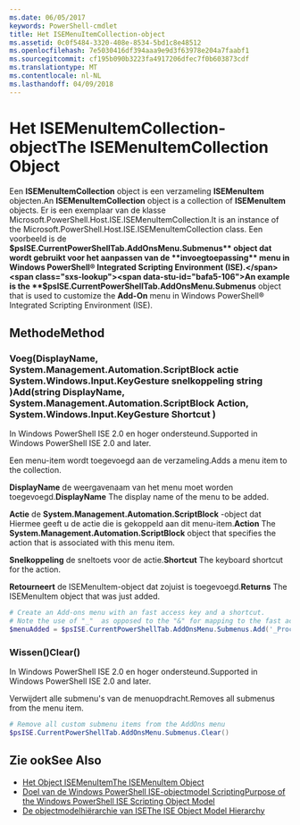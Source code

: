 ```yaml
---
ms.date: 06/05/2017
keywords: PowerShell-cmdlet
title: Het ISEMenuItemCollection-object
ms.assetid: 0c0f5484-3320-408e-8534-5bd1c8e48512
ms.openlocfilehash: 7e5030416df394aaa9e9d3f63978e204a7faabf1
ms.sourcegitcommit: cf195b090b3223fa4917206dfec7f0b603873cdf
ms.translationtype: MT
ms.contentlocale: nl-NL
ms.lasthandoff: 04/09/2018
---
```

# <a name="the-isemenuitemcollection-object"></a><span data-ttu-id="bafa5-103">Het ISEMenuItemCollection-object</span><span class="sxs-lookup"><span data-stu-id="bafa5-103">The ISEMenuItemCollection Object</span></span>

<span data-ttu-id="bafa5-104">Een **ISEMenuItemCollection** object is een verzameling **ISEMenuItem** objecten.</span><span class="sxs-lookup"><span data-stu-id="bafa5-104">An **ISEMenuItemCollection** object is a collection of **ISEMenuItem** objects.</span></span> <span data-ttu-id="bafa5-105">Er is een exemplaar van de klasse Microsoft.PowerShell.Host.ISE.ISEMenuItemCollection.</span><span class="sxs-lookup"><span data-stu-id="bafa5-105">It is an instance of the Microsoft.PowerShell.Host.ISE.ISEMenuItemCollection class.</span></span> <span data-ttu-id="bafa5-106">Een voorbeeld is de **$psISE.CurrentPowerShellTab.AddOnsMenu.Submenus** object dat wordt gebruikt voor het aanpassen van de **invoegtoepassing** menu in Windows PowerShell® Integrated Scripting Environment (ISE).</span><span class="sxs-lookup"><span data-stu-id="bafa5-106">An example is the **$psISE.CurrentPowerShellTab.AddOnsMenu.Submenus** object that is used to customize the **Add-On** menu in Windows PowerShell® Integrated Scripting Environment (ISE).</span></span>

## <a name="method"></a><span data-ttu-id="bafa5-107">Methode</span><span class="sxs-lookup"><span data-stu-id="bafa5-107">Method</span></span>

### <a name="addstring-displayname-systemmanagementautomationscriptblock-action-systemwindowsinputkeygesture-shortcut-"></a><span data-ttu-id="bafa5-108">Voeg\(DisplayName, System.Management.Automation.ScriptBlock actie System.Windows.Input.KeyGesture snelkoppeling string \)</span><span class="sxs-lookup"><span data-stu-id="bafa5-108">Add\(string DisplayName, System.Management.Automation.ScriptBlock Action, System.Windows.Input.KeyGesture Shortcut \)</span></span>

<span data-ttu-id="bafa5-109">In Windows PowerShell ISE 2.0 en hoger ondersteund.</span><span class="sxs-lookup"><span data-stu-id="bafa5-109">Supported in Windows PowerShell ISE 2.0 and later.</span></span>

<span data-ttu-id="bafa5-110">Een menu-item wordt toegevoegd aan de verzameling.</span><span class="sxs-lookup"><span data-stu-id="bafa5-110">Adds a menu item to the collection.</span></span>

<span data-ttu-id="bafa5-111">**DisplayName** de weergavenaam van het menu moet worden toegevoegd.</span><span class="sxs-lookup"><span data-stu-id="bafa5-111">**DisplayName** The display name of the menu to be added.</span></span>

<span data-ttu-id="bafa5-112">**Actie** de **System.Management.Automation.ScriptBlock** -object dat Hiermee geeft u de actie die is gekoppeld aan dit menu-item.</span><span class="sxs-lookup"><span data-stu-id="bafa5-112">**Action** The **System.Management.Automation.ScriptBlock** object that specifies the action that is associated with this menu item.</span></span>

<span data-ttu-id="bafa5-113">**Snelkoppeling** de sneltoets voor de actie.</span><span class="sxs-lookup"><span data-stu-id="bafa5-113">**Shortcut** The keyboard shortcut for the action.</span></span>

<span data-ttu-id="bafa5-114">**Retourneert** de ISEMenuItem-object dat zojuist is toegevoegd.</span><span class="sxs-lookup"><span data-stu-id="bafa5-114">**Returns** The ISEMenuItem object that was just added.</span></span>

```powershell
# Create an Add-ons menu with an fast access key and a shortcut.
# Note the use of "_"  as opposed to the "&" for mapping to the fast access key letter for the menu item.
$menuAdded = $psISE.CurrentPowerShellTab.AddOnsMenu.Submenus.Add('_Process', {Get-Process}, 'Alt+P')
```

### <a name="clear"></a><span data-ttu-id="bafa5-115">Wissen\(\)</span><span class="sxs-lookup"><span data-stu-id="bafa5-115">Clear\(\)</span></span>

<span data-ttu-id="bafa5-116">In Windows PowerShell ISE 2.0 en hoger ondersteund.</span><span class="sxs-lookup"><span data-stu-id="bafa5-116">Supported in Windows PowerShell ISE 2.0 and later.</span></span>

<span data-ttu-id="bafa5-117">Verwijdert alle submenu's van de menuopdracht.</span><span class="sxs-lookup"><span data-stu-id="bafa5-117">Removes all submenus from the menu item.</span></span>

```powershell
# Remove all custom submenu items from the AddOns menu
$psISE.CurrentPowerShellTab.AddOnsMenu.Submenus.Clear()
```

## <a name="see-also"></a><span data-ttu-id="bafa5-118">Zie ook</span><span class="sxs-lookup"><span data-stu-id="bafa5-118">See Also</span></span>

- [<span data-ttu-id="bafa5-119">Het Object ISEMenuItem</span><span class="sxs-lookup"><span data-stu-id="bafa5-119">The ISEMenuItem Object</span></span>](The-ISEMenuItem-Object.md)
- [<span data-ttu-id="bafa5-120">Doel van de Windows PowerShell ISE-objectmodel Scripting</span><span class="sxs-lookup"><span data-stu-id="bafa5-120">Purpose of the Windows PowerShell ISE Scripting Object Model</span></span>](Purpose-of-the-Windows-PowerShell-ISE-Scripting-Object-Model.md)
- [<span data-ttu-id="bafa5-121">De objectmodelhiërarchie van ISE</span><span class="sxs-lookup"><span data-stu-id="bafa5-121">The ISE Object Model Hierarchy</span></span>](The-ISE-Object-Model-Hierarchy.md)